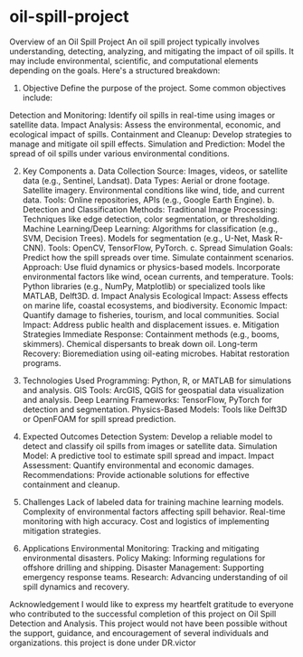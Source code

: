 # oil-spill-project
Overview of an Oil Spill Project
An oil spill project typically involves understanding, detecting, analyzing, and mitigating the impact of oil spills. It may include environmental, scientific, and computational elements depending on the goals. Here's a structured breakdown:

1. Objective
Define the purpose of the project. Some common objectives include:

Detection and Monitoring: Identify oil spills in real-time using images or satellite data.
Impact Analysis: Assess the environmental, economic, and ecological impact of spills.
Containment and Cleanup: Develop strategies to manage and mitigate oil spill effects.
Simulation and Prediction: Model the spread of oil spills under various environmental conditions.


2. Key Components
a. Data Collection
Source: Images, videos, or satellite data (e.g., Sentinel, Landsat).
Data Types:
Aerial or drone footage.
Satellite imagery.
Environmental conditions like wind, tide, and current data.
Tools: Online repositories, APIs (e.g., Google Earth Engine).
b. Detection and Classification
Methods:
Traditional Image Processing: Techniques like edge detection, color segmentation, or thresholding.
Machine Learning/Deep Learning:
Algorithms for classification (e.g., SVM, Decision Trees).
Models for segmentation (e.g., U-Net, Mask R-CNN).
Tools: OpenCV, TensorFlow, PyTorch.
c. Spread Simulation
Goals:
Predict how the spill spreads over time.
Simulate containment scenarios.
Approach:
Use fluid dynamics or physics-based models.
Incorporate environmental factors like wind, ocean currents, and temperature.
Tools: Python libraries (e.g., NumPy, Matplotlib) or specialized tools like MATLAB, Delft3D.
d. Impact Analysis
Ecological Impact:
Assess effects on marine life, coastal ecosystems, and biodiversity.
Economic Impact:
Quantify damage to fisheries, tourism, and local communities.
Social Impact:
Address public health and displacement issues.
e. Mitigation Strategies
Immediate Response:
Containment methods (e.g., booms, skimmers).
Chemical dispersants to break down oil.
Long-term Recovery:
Bioremediation using oil-eating microbes.
Habitat restoration programs.



3. Technologies Used
Programming: Python, R, or MATLAB for simulations and analysis.
GIS Tools: ArcGIS, QGIS for geospatial data visualization and analysis.
Deep Learning Frameworks: TensorFlow, PyTorch for detection and segmentation.
Physics-Based Models: Tools like Delft3D or OpenFOAM for spill spread prediction.


4. Expected Outcomes
Detection System:
Develop a reliable model to detect and classify oil spills from images or satellite data.
Simulation Model:
A predictive tool to estimate spill spread and impact.
Impact Assessment:
Quantify environmental and economic damages.
Recommendations:
Provide actionable solutions for effective containment and cleanup.


5. Challenges
Lack of labeled data for training machine learning models.
Complexity of environmental factors affecting spill behavior.
Real-time monitoring with high accuracy.
Cost and logistics of implementing mitigation strategies.


6. Applications
Environmental Monitoring: Tracking and mitigating environmental disasters.
Policy Making: Informing regulations for offshore drilling and shipping.
Disaster Management: Supporting emergency response teams.
Research: Advancing understanding of oil spill dynamics and recovery.


Acknowledgement
I would like to express my heartfelt gratitude to everyone who contributed to the successful completion of this project on Oil Spill Detection and Analysis. This project would not have been possible without the support, guidance, and encouragement of several individuals and organizations.
this project is done under DR.victor 
